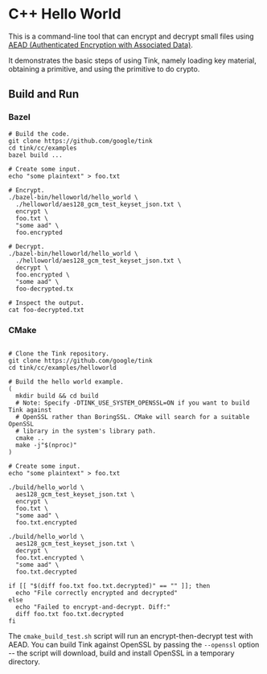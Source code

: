 # C++ Hello World

This is a command-line tool that can encrypt and decrypt small files using
[AEAD (Authenticated Encryption with Associated Data)](https://developers.google.com/tink/aead).

It demonstrates the basic steps of using Tink, namely loading key material,
obtaining a primitive, and using the primitive to do crypto.

## Build and Run

### Bazel

```shell
# Build the code.
git clone https://github.com/google/tink
cd tink/cc/examples
bazel build ...

# Create some input.
echo "some plaintext" > foo.txt

# Encrypt.
./bazel-bin/helloworld/hello_world \
  ./helloworld/aes128_gcm_test_keyset_json.txt \
  encrypt \
  foo.txt \
  "some aad" \
  foo.encrypted

# Decrypt.
./bazel-bin/helloworld/hello_world \
  ./helloworld/aes128_gcm_test_keyset_json.txt \
  decrypt \
  foo.encrypted \
  "some aad" \
  foo-decrypted.tx

# Inspect the output.
cat foo-decrypted.txt
```

### CMake

```shell

# Clone the Tink repository.
git clone https://github.com/google/tink
cd tink/cc/examples/helloworld

# Build the hello world example.
(
  mkdir build && cd build
  # Note: Specify -DTINK_USE_SYSTEM_OPENSSL=ON if you want to build Tink against
  # OpenSSL rather than BoringSSL. CMake will search for a suitable OpenSSL
  # library in the system's library path.
  cmake ..
  make -j"$(nproc)"
)

# Create some input.
echo "some plaintext" > foo.txt

./build/hello_world \
  aes128_gcm_test_keyset_json.txt \
  encrypt \
  foo.txt \
  "some aad" \
  foo.txt.encrypted

./build/hello_world \
  aes128_gcm_test_keyset_json.txt \
  decrypt \
  foo.txt.encrypted \
  "some aad" \
  foo.txt.decrypted

if [[ "$(diff foo.txt foo.txt.decrypted)" == "" ]]; then
  echo "File correctly encrypted and decrypted"
else
  echo "Failed to encrypt-and-decrypt. Diff:"
  diff foo.txt foo.txt.decrypted
fi
```

The `cmake_build_test.sh` script will run an encrypt-then-decrypt test with
AEAD. You can build Tink against OpenSSL by passing the `--openssl` option --
the script will download, build and install OpenSSL in a temporary directory.

